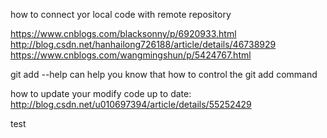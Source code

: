 how to connect yor local code with remote repository

https://www.cnblogs.com/blacksonny/p/6920933.html
http://blog.csdn.net/hanhailong726188/article/details/46738929
https://www.cnblogs.com/wangmingshun/p/5424767.html

git add --help  can help you know that how to control the git add command


how to update your modify code up to date:
http://blog.csdn.net/u010697394/article/details/55252429

test
